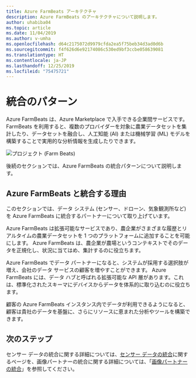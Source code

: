 ```yaml
---
title: Azure FarmBeats アーキテクチャ
description: Azure FarmBeats のアーキテクチャについて説明します。
author: uhabiba04
ms.topic: article
ms.date: 11/04/2019
ms.author: v-umha
ms.openlocfilehash: d64c2175072d9979cfda2ea5f75beb34d3ad0d6b
ms.sourcegitcommit: f4f626d6e92174086c530ed9bf3ccbe058639081
ms.translationtype: HT
ms.contentlocale: ja-JP
ms.lasthandoff: 12/25/2019
ms.locfileid: "75475721"
---
```

# <a name="integration-patterns"></a>統合のパターン

Azure FarmBeats は、Azure Marketplace で入手できる企業間サービスです。 FarmBeats を利用すると、複数のプロバイダーを対象に農業データセットを集計したり、データセットを融合し、人工知能 (AI) または機械学習 (ML) モデルを構築することで実用的な分析情報を生成したりできます。

![プロジェクト (Farm Beats)](./media/architecture-for-farmbeats/farmbeats-architecture-1.png)

後続のセクションでは、Azure FarmBeats の統合パターンについて説明します。

## <a name="why-integrate-with-azure-farmbeats"></a>Azure FarmBeats と統合する理由

このセクションでは、データ システム (センサー、ドローン、気象観測所など) を Azure FarmBeats に統合するパートナーについて取り上げています。

Azure FarmBeats は拡張可能なサービスであり、農企業がさまざまな履歴とリアルタイムの農業データセットを 1 つのプラットフォームに追加することを可能にします。 Azure FarmBeats は、農企業が農場というコンテキストでそのデータを正規化し、状況に当てはめ、集計するのに役立ちます。

Azure FarmBeats でデータ パートナーになると、システムが採用する選択肢が増え、会社のデータ サービスの顧客を増やすことができます。 Azure FarmBeats には、データ ハブと呼ばれる拡張可能な API 層があります。これは、標準化されたスキーマにデバイスからデータを体系的に取り込むのに役立ちます。

顧客の Azure FarmBeats インスタンス内でデータが利用できるようになると、顧客は貴社のデータを基盤に、さらにリソースに恵まれた分析やツールを構築できます。

## <a name="next-steps"></a>次のステップ

センサー データの統合に関する詳細については、[センサー データの統合](sensor-partner-integration-in-azure-farmbeats.md)に関するページを、画像パートナーの統合に関する詳細については、「[画像パートナーの統合](imagery-partner-integration-in-azure-farmbeats.md)」を参照してください。
